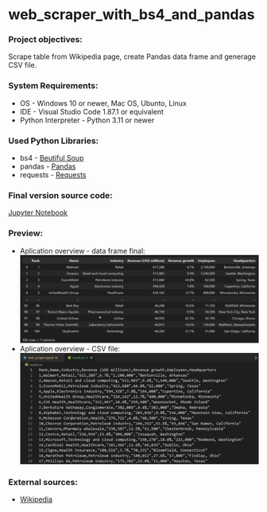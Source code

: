 # web_scraper_with_bs4_and_pandas

### Project objectives:
Scrape table from Wikipedia page, create Pandas data frame and generage CSV file.

### System Requirements:
* OS - Windows 10 or newer, Mac OS, Ubunto, Linux
* IDE - Visual Studio Code 1.87.1 or equivalent
* Python Interpreter - Python 3.11 or newer

### Used Python Libraries:
* bs4 - [Beutiful Soup](https://pypi.org/project/bs4/)
* pandas - [Pandas](https://pypi.org/project/pandas/)
* requests - [Requests](https://pypi.org/project/requests/)

### Final version source code:
[Jupyter Notebook](https://github.com/mi6oo6im/web_scraper_with_bs4_and_pandas/blob/main/web_scraper.ipynb)

### Preview:
* Aplication overview - data frame final:  <br>
![Alt text](https://github.com/mi6oo6im/web_scraper_with_bs4_and_pandas/blob/main/2024-04-28%2008_32_16-web_scraper.ipynb%20-%20web_scraper_with_bs4_and_pandas%20-%20Visual%20Studio%20Code.png)
* Aplication overview - CSV file:  <br>
![Alt text](https://github.com/mi6oo6im/web_scraper_with_bs4_and_pandas/blob/main/2024-04-28%2008_33_40-result.csv%20-%20web_scraper_with_bs4_and_pandas%20-%20Visual%20Studio%20Code.png)

### External sources:
* [Wikipedia](https://en.wikipedia.org/wiki/List_of_largest_companies_in_the_United_States_by_revenue)
